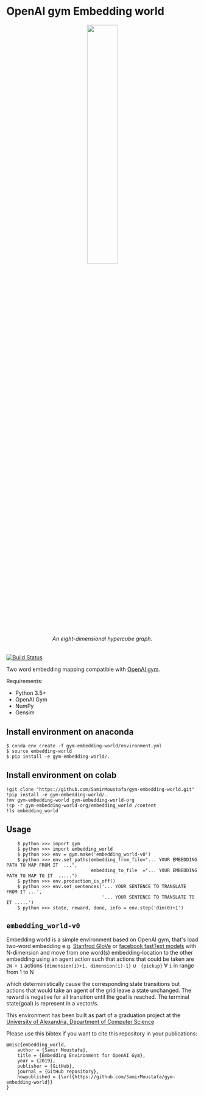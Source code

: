 
OpenAI gym Embedding world
==========================

<div align="center">
  <img width="40%" src="https://raw.githubusercontent.com/SamirMoustafa/gym-embedding-world/master/assets/9-dimensional-hypercube.gif"><br><br>
  <h6>An eight-dimensional hypercube graph.</h6>
</div>

[![Build Status](https://travis-ci.org/SamirMoustafa/gym-embedding-world.svg?branch=master)](https://travis-ci.org/SamirMoustafa/gym-embedding-world)

Two word embedding mapping compatible with [OpenAI gym](https://github.com/openai/gym>).

Requirements:
- Python 3.5+
- OpenAI Gym
- NumPy
- Gensim

Install environment on anaconda
-------------------------------

    $ conda env create -f gym-embedding-world/environment.yml
    $ source embedding-world
    $ pip install -e gym-embedding-world/.

Install environment on colab
----------------------------

    !git clone "https://github.com/SamirMoustafa/gym-embedding-world.git"
    !pip install -e gym-embedding-world/.
    !mv gym-embedding-world gym-embedding-world-org
    !cp -r gym-embedding-world-org/embedding_world /content
    !ls embedding_world

Usage
-----

        $ python >>> import gym
        $ python >>> import embedding_world
        $ python >>> env = gym.make('embedding_world-v0')
        $ python >>> env.set_paths(embedding_from_file="... YOUR EMBEDDING PATH TO MAP FROM IT  ...",
                                   embedding_to_file  ="... YOUR EMBEDDING PATH TO MAP TO IT  .....")
        $ python >>> env.production_is_off()
        $ python >>> env.set_sentences('... YOUR SENTENCE TO TRANSLATE FROM IT ...', 
                                       '... YOUR SENTENCE TO TRANSLATE TO IT .....')
        $ python >>> state, reward, done, info = env.step('dim(0)+1')

``embedding_world-v0``
----------------------

Embedding world is a simple environment based on OpenAI gym, that's load two-word embedding e.g. [Stanfrod GloVe](https://nlp.stanford.edu/projects/glove/) or [facebook fastText models](https://github.com/facebookresearch/fastText/blob/master/pretrained-vectors.md)  with N-dimension and move from one word(s) embedding-location to the other embedding using an agent action such that actions that could be taken are `2N + 1` actions `{dimension(i)+1, dimension(i)-1}` ∪ ` {pickup}` ∀ `i` in range from 1 to N

which deterministically cause the corresponding state transitions
but actions that would take an agent of the grid leave a state unchanged.
The reward is negative for all transition until the goal is reached.
The terminal state(goal) is represent in a vector/s.

This environment has been built as part of a graduation project at the [University of Alexandria, Department of Computer Science](http://sci.alexu.edu.eg/index.php/en/)

Please use this bibtex if you want to cite this repository in your publications:

```
@misc{embedding_world,
    author = {Samir Moustafa},
    title = {Embedding Environment for OpenAI Gym},
    year = {2019},
    publisher = {GitHub},
    journal = {GitHub repository},
    howpublished = {\url{https://github.com/SamirMoustafa/gym-embedding-world}}
}
```